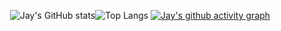 <div align="center">
  
![Jay's GitHub stats](https://github-readme-stats.vercel.app/api?username=AutumnWithJay&show_icons=true&theme=react)![Top Langs](https://github-readme-stats.vercel.app/api/top-langs/?username=AutumnWithJay&theme=react&hide=CSS,SCSS)
[![Jay's github activity graph](https://activity-graph.herokuapp.com/graph?username=AutumnWithJay&theme=react-dark)](https://github.com/ashutosh00710/github-readme-activity-graph)
</div>
